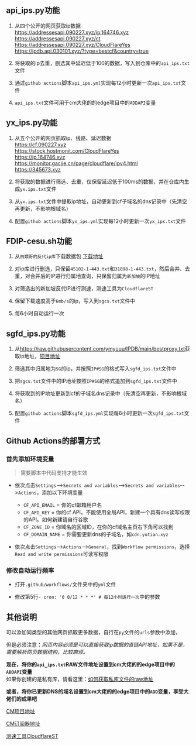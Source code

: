 ## api_ips.py功能

1. 从四个公开的网页获取ip数据  
https://addressesapi.090227.xyz/ip.164746.xyz  
https://addressesapi.090227.xyz/ct  
https://addressesapi.090227.xyz/CloudFlareYes  
https://ipdb.api.030101.xyz/?type=bestcf&country=true

3. 将获取的ip去重，删选其中延迟低于100的数据，写入到仓库中的`api_ips.txt`文件

4. 通过`github actions`脚本`api_ips.yml`实现每12小时更新一次`api_ips.txt`文件

5. `api_ips.txt`文件可用于cm大佬的的edge项目中的`ADDAPI`变量

## yx_ips.py功能

1. 从五个公开的网页抓取ip、线路、延迟数据  
    https://cf.090227.xyz  
    https://stock.hostmonit.com/CloudFlareYes  
    https://ip.164746.xyz  
    https://monitor.gacjie.cn/page/cloudflare/ipv4.html  
    https://345673.xyz  

3. 将获取的数据进行筛选、去重，仅保留延迟低于100ms的数据，并在仓库内生成`yx.ips.txt`文件

4. 从`yx.ips.txt`文件中提取ip地址，自动更新到cf子域名的dns记录中（先清空再更新，不影响根域名）

5. 配置`github actions`脚本`yx_ips.yml`实现每12小时更新一次`yx_ips.txt`文件

## FDIP-cesu.sh功能

1. 从`白嫖哥的反代ip库`下载数据包 [下载地址](https://zip.baipiao.eu.org/)

2. 对ip库进行删选，只保留`45102-1-443.txt`和`31898-1-443.txt`，然后合并、去重，对合并后的IP进行归属地查询，只保留归属为`新加坡`的IP地址

4. 对筛选出的新加坡反代IP进行测速，测速工具为`CloudflareST`

6. 保留下载速度高于`6mb/s`的ip，写入到`sgcs.txt`文件中

7. 每6小时自动运行一次

## sgfd_ips.py功能

1. 从<https://raw.githubusercontent.com/ymyuuu/IPDB/main/bestproxy.txt>获取ip地址，[项目地址](https://github.com/ymyuuu/IPDB)

2. 筛选其中归属地为`SG`的ip，并按照`IP#SG`的格式写入`sgfd_ips.txt`文件中

3. 把`sgcs.txt`文件中的IP地址按照`IP#SG`的格式追加到`sgfd_ips.txt`文件中

4. 将获取到的IP地址更新到cf的子域名dns记录中（先清空再更新，不影响根域名）

5. 配置`github actions`脚本`sgfd_ips.yml`实现每6小时更新一次`sgfd_ips.txt`文件

## Github Actions的部署方式

### 首先添加环境变量
> 需要脚本中代码支持才能生效

- 依次点击`Settings`-->`Secrets and variables`-->`Secrets and variables`-->`Actions`，添加以下环境变量
  - `CF_API_EMAIL` = 你的cf邮箱用户名
  - `CF_API_KEY` = 你的cf API，不能使用全局API，新建一个具有dns读写权限的API。如何新建请自行谷歌
  - `CF_ZONE_ID` = 你域名的区域ID，在你的cf域名主页右下角可以找到
  - `CF_DOMAIN_NAME` = 你需要更新dns的子域名，如`cdn.yutian.xyz`

- 依次点击`Settings`-->`Actions`-->`General`，找到`Workflow permissions`，选择`Read and write permissions`可读写权限

### 修改自动运行频率

- 打开`.github/workflows/`文件夹中的`yml`文件

- 修改第5行`- cron: '0 0/12 * * *' # 每12小时运行一次`中的参数

## 其他说明

可以添加同类型的其他网页抓取更多数据，自行在`py`文件的`urls`参数中添加，  

但是必须注意：*网页内容必须是可以直接获取ip数据的直链API地址，如果不是，需要解析网页数据结构，比较麻烦。*

**现在，将你的`api_ips.txt`RAW文件地址设置到cm大佬的的edge项目中的`ADDAPI`变量**  
  如果你创建的是私有库，请看这里：[如何获取私库文件的raw地址](https://github.com/cmliu/CF-Workers-Raw)

**或者，将你已更新DNS的域名设置到cm大佬的的edge项目中的`ADD`变量，享受大佬们的成果吧**

[CM项目地址](https://github.com/cmliu/edgetunnel)  

[CM订阅器地址](https://github.com/cmliu/WorkerVless2sub)  

[测速工具CloudflareST](https://github.com/XIU2/CloudflareSpeedTest)

